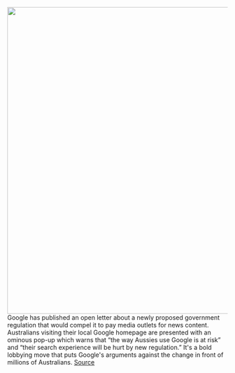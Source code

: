 <img src='https://cdn.vox-cdn.com/thumbor/A1Gpxb5QofjX1Z9fx3pXHCauNek=/0x0:2040x1360/1200x800/filters:focal(857x517:1183x843)/cdn.vox-cdn.com/uploads/chorus_image/image/67213334/acastro_180508_1777_google_IO_0002.0.jpg' width='700px' /><br/>
Google has published an open letter about a newly proposed government regulation that would compel it to pay media outlets for news content. Australians visiting their local Google homepage are presented with an ominous pop-up which warns that “the way Aussies use Google is at risk” and “their search experience will be hurt by new regulation.” It's a bold lobbying move that puts Google's arguments against the change in front of millions of Australians.
<a href='https://www.theverge.com/2020/8/17/21371709/google-australia-paying-for-news-lobbying-media-ads-search-market'> Source <a/>